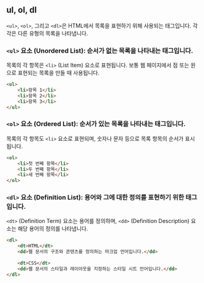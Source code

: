 ## ul, ol, dl

`<ul>`, `<ol>`, 그리고 `<dl>`은 HTML에서 목록을 표현하기 위해 사용되는 태그입니다. 각각은 다른 유형의 목록을 나타냅니다.

### `<ul>` 요소 (Unordered List): 순서가 없는 목록을 나타내는 태그입니다. 

목록의 각 항목은 `<li>` (List Item) 요소로 표현됩니다. 보통 웹 페이지에서 점 또는 원으로 표현되는 목록을 만들 때 사용됩니다.

```html
<ul>
    <li>항목 1</li>
    <li>항목 2</li>
    <li>항목 3</li>
</ul>
```

### `<ol>` 요소 (Ordered List): 순서가 있는 목록을 나타내는 태그입니다. 

목록의 각 항목도 `<li>` 요소로 표현되며, 숫자나 문자 등으로 목록 항목의 순서가 표시됩니다.

```html
<ol>
    <li>첫 번째 항목</li>
    <li>두 번째 항목</li>
    <li>세 번째 항목</li>
</ol>
```

### `<dl>` 요소 (Definition List): 용어와 그에 대한 정의를 표현하기 위한 태그입니다. 

`<dt>` (Definition Term) 요소는 용어를 정의하며, `<dd>` (Definition Description) 요소는 해당 용어의 정의를 나타냅니다.

```html
<dl>
    <dt>HTML</dt>
    <dd>웹 문서의 구조와 콘텐츠를 정의하는 마크업 언어입니다.</dd>
    
    <dt>CSS</dt>
    <dd>웹 문서의 스타일과 레이아웃을 지정하는 스타일 시트 언어입니다.</dd>
</dl>
```
